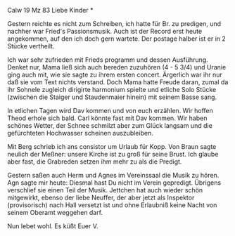  Calw 19 Mz 83
Liebe Kinder <Marie>*

Gestern reichte es nicht zum Schreiben, ich hatte für Br. zu predigen, und nachher war Fried's Passionsmusik. Auch ist der Record erst heute angekommen, auf den ich doch gern wartete. Der postage halber ist er in 2 Stücke vertheilt.

Ich war sehr zufrieden mit Frieds programm und dessen Ausführung. Denket nur, Mama ließ sich auch bereden zuzuhören (4 - 5 3/4) und Uranie ging auch mit, wie sie sagte zu ihrem ersten concert. Ärgerlich war ihr nur daß sie vom Text nichts verstand. Doch Mama hatte Freude daran, zumal da ihr Sohnele zugleich dirigirte harmonium spielte und etliche Solo Stücke (zwischen die Staiger und Staudenmaier hinein) mit seinem Basse sang.

In etlichen Tagen wird Dav kommen und von euch erzählen. Wir hoffen Theod erhole sich bald. Carl könnte fast mit Dav kommen. Wir haben schönes Wetter, der Schnee schmilzt aber zum Glück langsam und die gefürchteten Hochwasser scheinen auszubleiben.

Mit Berg schrieb ich ans consistor um Urlaub für Kopp. Von Braun sagte neulich der Meßner: unsere Kirche ist zu groß für seine Brust. Ich glaube aber fast, die Grabreden setzen ihm mehr zu als die Predigt.

Gestern saßen auch Herm und Agnes im Vereinssaal die Musik zu hören. Agn sagte mir heute: Diesmal hast Du nicht im Verein gepredigt. Übrigens verschlief sie einen Teil der Musik. Jettchen hat auch wieder schön mitgewirkt, ebenso der liebe Neuffer, der aber jetzt als Inspektor (provisorisch) nach Hall versetzt ist und ohne Erlaubniß keine Nacht von seinem Oberamt weggehen darf.

 Nun lebet wohl. Es küßt Euer V.
